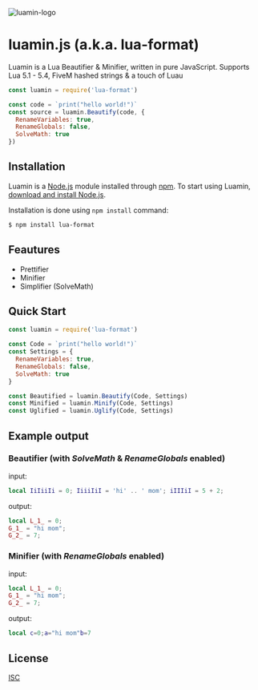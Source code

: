 ![luamin-logo](https://github.com/Herrtt/luamin.js/blob/master/img/luamin_logo.png?raw=true)

# luamin.js (a.k.a. lua-format)
Luamin is a Lua Beautifier & Minifier, written in pure JavaScript.
Supports Lua 5.1 - 5.4, FiveM hashed strings & a touch of Luau

```js
const luamin = require('lua-format')

const code = `print("hello world!")`
const source = luamin.Beautify(code, {
  RenameVariables: true,
  RenameGlobals: false,
  SolveMath: true
})
```

## Installation
Luamin is a [Node.js](https://nodejs.org/en/) module installed through [npm](https://www.npmjs.com/).
To start using Luamin, [download and install Node.js](https://nodejs.org/en/download/).

Installation is done using `npm install` command:
```bash
$ npm install lua-format
```

## Feautures
  * Prettifier
  * Minifier
  * Simplifier (SolveMath)

## Quick Start

```js
const luamin = require('lua-format')

const Code = `print("hello world!")`
const Settings = {
  RenameVariables: true,
  RenameGlobals: false,
  SolveMath: true
}

const Beautified = luamin.Beautify(Code, Settings)
const Minified = luamin.Minify(Code, Settings)
const Uglified = luamin.Uglify(Code, Settings)
```

## Example output

### Beautifier (with *SolveMath* & *RenameGlobals* enabled)

input:
```lua
local IiIiiIi = 0; IiiiIiI = 'hi' .. ' mom'; iIIIiI = 5 + 2;
```

output:
```lua
local L_1_ = 0;
G_1_ = "hi mom";
G_2_ = 7;
```

### Minifier (with *RenameGlobals* enabled)

input:
```lua
local L_1_ = 0;
G_1_ = "hi mom";
G_2_ = 7;
```

output:
```lua
local c=0;a="hi mom"b=7
```

## License

  [ISC](LICENSE)